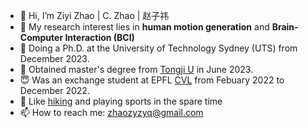 - 👋 Hi, I’m Ziyi Zhao | C. Zhao | 赵子祎
- 👀 My research interest lies in **human motion generation** and **Brain-Computer Interaction (BCI)**
- 📖 Doing a Ph.D. at the University of Technology Sydney (UTS) from December 2023.
- 🌱 Obtained master's degree from [Tongji U](https://www.tongji.edu.cn/) in June 2023.
- 😇 Was an exchange student at EPFL [CVL](https://www.epfl.ch/labs/cvlab/) from Febuary 2022 to December 2022.
- 💞️ Like [hiking](https://www.google.com/maps/d/edit?mid=1PYZJQ7GRWiAlec0Dga-B19Mlp9S-Np9R&usp=sharing) and playing sports in the spare time
- 📫 How to reach me: zhaozyzyq@gmail.com

<!---
Jacoo-Zhao/Jacoo-Zhao is a ✨ special ✨ repository because its `README.md` (this file) appears on your GitHub profile.
You can click the Preview link to take a look at your changes.
--->
